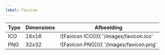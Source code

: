 ```yaml
---
label: Favicon
---
```

| Type | Dimensions | Afbeelding                                         |
| ---- | ---------- | -------------------------------------------------- |
| ICO  | 16x16      | ![Favicon ICO]({{ '/images/favicon.ico' | path }}) |
| PNG  | 32x32      | ![Favicon PNG]({{ '/images/favicon.png' | path }}) |
